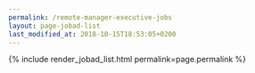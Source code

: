 ```yaml
---
permalink: /remote-manager-executive-jobs
layout: page-jobad-list
last_modified_at: 2018-10-15T18:53:05+0200
---
```

{% include render_jobad_list.html permalink=page.permalink %}
